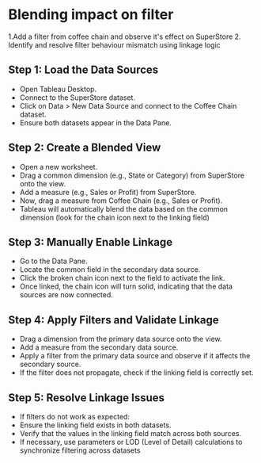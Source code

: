 # Blending impact on filter 
1.Add a filter from coffee chain and observe it's effect on SuperStore 
2. Identify and resolve filter behaviour mismatch using linkage logic

## Step 1: Load the Data Sources
- Open Tableau Desktop.
- Connect to the SuperStore dataset.
- Click on Data > New Data Source and connect to the Coffee Chain dataset.
- Ensure both datasets appear in the Data Pane.
## Step 2: Create a Blended View
- Open a new worksheet.
- Drag a common dimension (e.g., State or Category) from SuperStore onto the view.
- Add a measure (e.g., Sales or Profit) from SuperStore.
- Now, drag a measure from Coffee Chain (e.g., Sales or Profit).
- Tableau will automatically blend the data based on the common dimension (look for the chain icon next to the linking field)
## Step 3: Manually Enable Linkage
- Go to the Data Pane.
- Locate the common field in the secondary data source.
- Click the broken chain icon next to the field to activate the link.
- Once linked, the chain icon will turn solid, indicating that the data sources are now connected.
## Step 4: Apply Filters and Validate Linkage
- Drag a dimension from the primary data source onto the view.
- Add a measure from the secondary data source.
- Apply a filter from the primary data source and observe if it affects the secondary source.
- If the filter does not propagate, check if the linking field is correctly set.
## Step 5: Resolve Linkage Issues
- If filters do not work as expected:
- Ensure the linking field exists in both datasets.
- Verify that the values in the linking field match across both sources.
- If necessary, use parameters or LOD (Level of Detail) calculations to synchronize filtering across datasets
